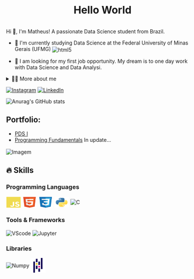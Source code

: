 <!--título-->
<div id="user-content-toc">
  <ul align="center">
    <summary><h1 style="display: inline-block">Hello World</h1></summary>
</div>

<!-- Presentation -->
<p>
  Hi 👋, I'm Matheus! A passionate Data Science student from Brazil.

  - 🌱 I'm currently studying Data Science at the Federal University of Minas Gerais (UFMG) <img align="center" alt="html5" src="https://upload.wikimedia.org/wikipedia/commons/b/b5/Logo_UFMG.jpg" width="50" />

  - 🔭 I am looking for my first job opportunity. My dream is to one day work with Data Science and Data Analysi.
</p>

<!-- Dropdown -->
<details>
  <summary>👨‍💻 More about me</summary>

  - 💬 I am 18 years old, currently living in Brazil. I have fluency in English and have experience with SQL, Python, Data Analysis and Data visualization.

  - ⚡ My favorite hobbies are studying data, compiling graphs, analyzing scientific studies and research, reading historical, political, economic and religious books, and watching good films - especially classic and established franchises. And, of course, I never deny the opportunity to get together and socialize with my close friends!
  - In my opinion, the more knowledge we acquire, the more efficient Data Science is as a tool that provides us with a broad understanding of the world in which we live. Data, when used well, has the fantastic power to tell the true story behind the universe, human society and ourselves, as individuals.\o/
</details>

<!-- Links -->
[![Instagram](https://img.shields.io/badge/Instagram-E4405F?style=for-the-badge&logo=instagram&logoColor=white)](https://www.instagram.com/matheussoares77_/)
[![LinkedIn](https://img.shields.io/badge/LinkedIn-0077B5?style=for-the-badge&logo=linkedin&logoColor=white)](https://www.linkedin.com/in/matheus-soares-7b89a4233/)

<!-- GithubStats -->
![Anurag's GitHub stats](https://github-readme-stats.vercel.app/api?username=VariableMath&show_icons=true&theme=nord)

<!-- Portfolio -->
## Portfolio:
- [PDS I](https://github.com/VariableMath/PDS-I)
- [Programming Fundamentals](https://github.com/VariableMath/Programming-Fundamentals)
In update...

<!-- GIF -->
<p align="left">
  <img align="center" src="https://github.com/VariableMath/variablemath/blob/VariableMath/tokyonight.gif?raw=true" alt="Imagem">
</p>

## 🔥 Skills
<!-- Skills: Programming Languages -->
  <div style="flex-basis: 48%;">
    <h3>Programming Languages</h3>
    <img align="center" alt="Js" height="30" width="40" src="https://raw.githubusercontent.com/devicons/devicon/master/icons/javascript/javascript-plain.svg">
    <img align="center" alt="HTML" height="30" width="40" src="https://raw.githubusercontent.com/devicons/devicon/master/icons/html5/html5-original.svg">
    <img align="center" alt="CSS" height="30" width="40" src="https://raw.githubusercontent.com/devicons/devicon/master/icons/css3/css3-original.svg">
    <img align="center" alt="Python" height="30" width="40" src="https://raw.githubusercontent.com/devicons/devicon/master/icons/python/python-original.svg">
    <img align="center" alt="C" height="30" width="40" src="https://cdn.jsdelivr.net/gh/devicons/devicon/icons/c/c-original.svg">
  </div>
  
  <!-- Skills: Tools & Frameworks -->
  <div style="flex-basis: 48%;">
    <h3>Tools & Frameworks</h3>
    <img align="center" alt="VScode" height="30" width="40" src="https://cdn.jsdelivr.net/gh/devicons/devicon/icons/vscode/vscode-original.svg">
    <img align="center" alt="Jupyter" height="30" width="40" src="https://cdn.jsdelivr.net/gh/devicons/devicon/icons/jupyter/jupyter-original.svg">
  </div>
  
  <!-- Skills: Libraries -->
  <div style="flex-basis: 48%;">
    <h3>Libraries</h3>
    <img align="center" alt="Numpy" height="30" width="40" src="https://cdn.jsdelivr.net/gh/devicons/devicon/icons/numpy/numpy-original.svg">
    <img align="center" alt="Pandas" src="https://raw.githubusercontent.com/devicons/devicon/2ae2a900d2f041da66e950e4d48052658d850630/icons/pandas/pandas-original.svg" alt="pandas" width="40" height="40"/>
  </div>

